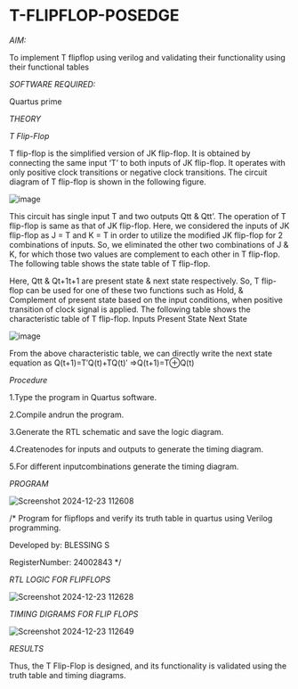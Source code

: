 # T-FLIPFLOP-POSEDGE

*AIM:*

To implement  T flipflop using verilog and validating their functionality using their functional tables

*SOFTWARE REQUIRED:*

Quartus prime

*THEORY*

*T Flip-Flop*

T flip-flop is the simplified version of JK flip-flop. It is obtained by connecting the same input ‘T’ to both inputs of JK flip-flop. It operates with only positive clock transitions or negative clock transitions. The circuit diagram of T flip-flop is shown in the following figure.

![image](https://github.com/naavaneetha/T-FLIPFLOP-POSEDGE/assets/154305477/458a68fe-2d08-4a9d-ac4f-7ae0480ce0bd)

 
This circuit has single input T and two outputs Qtt & Qtt’. The operation of T flip-flop is same as that of JK flip-flop. Here, we considered the inputs of JK flip-flop as J = T and K = T in order to utilize the modified JK flip-flop for 2 combinations of inputs. So, we eliminated the other two combinations of J & K, for which those two values are complement to each other in T flip-flop. The following table shows the state table of T flip-flop.

Here, Qtt & Qt+1t+1 are present state & next state respectively. So, T flip-flop can be used for one of these two functions such as Hold, & Complement of present state based on the input conditions, when positive transition of clock signal is applied. The following table shows the characteristic table of T flip-flop. Inputs Present State Next State

![image](https://github.com/naavaneetha/T-FLIPFLOP-POSEDGE/assets/154305477/cdd7fb32-539f-4b66-bb8d-f305a153c886)

 
From the above characteristic table, we can directly write the next state equation as Q(t+1)=T′Q(t)+TQ(t)′ ⇒Q(t+1)=T⊕Q(t)

*Procedure*

1.Type the program in Quartus software.

2.Compile andrun the program.

3.Generate the RTL schematic and save the logic diagram.

4.Createnodes for inputs and outputs to generate the timing diagram.

5.For different inputcombinations generate the timing diagram.

*PROGRAM*

![Screenshot 2024-12-23 112608](https://github.com/user-attachments/assets/46f98d9b-bd9e-4497-9c86-17c1d18452e4)


/* Program for flipflops and verify its truth table in quartus using Verilog programming.

Developed by: BLESSING S

RegisterNumber: 24002843
*/

*RTL LOGIC FOR FLIPFLOPS*

![Screenshot 2024-12-23 112628](https://github.com/user-attachments/assets/203c4678-64dc-433f-adf8-950f6c49ca58)


*TIMING DIGRAMS FOR FLIP FLOPS*

![Screenshot 2024-12-23 112649](https://github.com/user-attachments/assets/1342120d-394f-4a0f-bd77-591165ae14a4)


*RESULTS*

Thus, the T Flip-Flop is designed, and its functionality is validated using the
truth table and timing diagrams.
